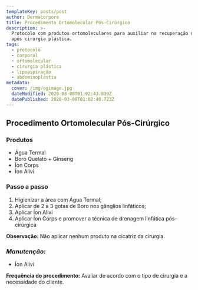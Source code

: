 ```yaml
---
templateKey: posts/post
author: Dermacorpore
title: Procedimento Ortomolecular Pós-Cirúrgico
description: >-
  Protocolo com produtos ortomoleculares para auxiliar na recuperação do tecido
  após cirurgia plástica.
tags:
  - protocolo
  - corporal
  - ortomolecular
  - cirurgia plástica
  - lipoaspiração
  - abdominoplastia
metadata:
  cover: /img/ogimage.jpg
  dateModified: 2020-03-08T01:02:43.830Z
  datePublished: 2020-03-08T01:02:40.723Z
---
```

## **Procedimento Ortomolecular Pós-Cirúrgico**

### **Produtos**

- Água Termal
- Boro Quelato + Ginseng
- Íon Corps
- Íon Alivi
  
### **Passo a passo**

1. Higienizar a área com Água Termal;
2. Aplicar de 2 a 3 gotas de Boro nos gânglios linfáticos;
3. Aplicar Íon Alivi
4. Aplicar Íon Corps e promover a técnica de drenagem linfática pós-cirúrgica

**Observação:** Não aplicar nenhum produto na cicatriz da cirurgia.

### *Manutenção:*
- Íon Alivi

**Frequência do procedimento:** Avaliar de acordo com o tipo de cirurgia e a necessidade do cliente.
